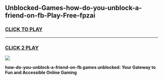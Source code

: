 
## Unblocked-Games-how-do-you-unblock-a-friend-on-fb-Play-Free-fpzai
<h3>
<a href="https://premium76.site?title=how-do-you-unblock-a-friend-on-fb&ref=20M">CLICK TO PLAY</a></h3>
<hr>

<h3>
<a href="https://premium76.site?title=how-do-you-unblock-a-friend-on-fb&ref=20M">CLICK 2 PLAY</a>
  
</h3>

<a href="https://premium76.site?title=how-do-you-unblock-a-friend-on-fb&ref=19M"><img src="https://clearcache.store/games.png"></a>


**how-do-you-unblock-a-friend-on-fb games unblocked: Your Gateway to Fun and Accessible Online Gaming**
